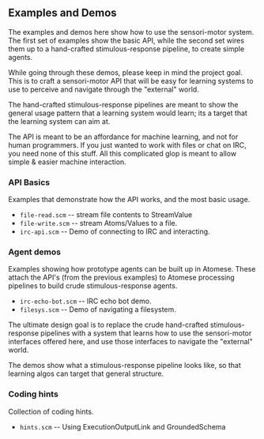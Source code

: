 Examples and Demos
------------------
The examples and demos here show how to use the sensori-motor system.
The first set of examples show the basic API, while the second set wires
them up to a hand-crafted stimulous-response pipeline, to create simple
agents.

While going through these demos, please keep in mind the project goal.
This is to craft a sensori-motor API that will be easy for learning
systems to use to perceive and navigate through the "external" world.

The hand-crafted stimulous-response pipelines are meant to show the
general usage pattern that a learning system would learn; its a target
that the learning system can aim at.

The API is meant to be an affordance for machine learning, and not for
human programmers. If you just wanted to work with files or chat on IRC,
you need none of this stuff. All this complicated glop is meant to allow
simple & easier machine interaction.

### API Basics
Examples that demonstrate how the API works, and the most basic usage.

* `file-read.scm` -- stream file contents to StreamValue
* `file-write.scm` -- stream Atoms/Values to a file.
* `irc-api.scm` -- Demo of connecting to IRC and interacting.

### Agent demos
Examples showing how prototype agents can be built up in Atomese.
These attach the API's (from the previous examples) to Atomese
processing pipelines to build crude stimulous-response agents.

* `irc-echo-bot.scm` -- IRC echo bot demo.
* `filesys.scm` -- Demo of navigating a filesystem.

The ultimate design goal is to replace the crude hand-crafted
stimulous-response pipelines with a system that learns how to use
the sensori-motor interfaces offered here, and use those interfaces
to navigate the "external" world.

The demos show what a stimulous-response pipeline looks like, so
that learning algos can target that general structure.

### Coding hints
Collection of coding hints.

* `hints.scm` -- Using ExecutionOutputLink and GroundedSchema
